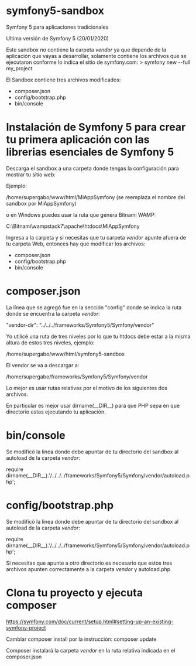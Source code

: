 # symfony5-sandbox
Symfony 5 para aplicaciones tradicionales 

Ultima versión de Symfony 5 (20/01/2020)

Este sandbox no contiene la carpeta *vendor* ya que depende de la aplicación que vayas a desarrollar, solamente contiene los archivos que se ejecutaron conforme lo indica el sitio de symfony.com: > symfony new --full my_project

El Sandbox contiene tres archivos modificados:

* composer.json
* config/bootstrap.php
* bin/console

# Instalación de Symfony 5 para crear tu primera aplicación con las librerias esenciales de Symfony 5 

Descarga el sandbox a una carpeta donde tengas la configuración para mostrar tu sitio web:

Ejemplo: 

/home/supergabo/www/html/MiAppSymfony (se reemplaza el nombre del sandbox por MiAppSymfony)

o en Windows puedes usar la ruta que genera Bitnami WAMP:

C:\Bitnami\wampstack7\apache\htdocs\MiAppSymfony

Ingresa a la carpeta y si necesitas que tu carpeta *vendor* apunte afuera de tu carpeta Web, entonces hay que modificar los archivos:

* composer.json
* config/bootstrap.php
* bin/console

# composer.json

La línea que se agregó fue en la sección "config" donde se indica la ruta donde se encuentra la carpeta *vendor*:

"vendor-dir": "../../../frameworks/Symfony5/Symfony/vendor"

Yo utilicé una ruta de tres niveles por lo que tu htdocs debe estar a la misma altura de estos tres niveles, ejemplo:

/home/supergabo/www/html/symfony5-sandbox

El vendor se va a descargar a:

/home/supergabo/frameworks/Symfony5/Symfony/vendor

Lo mejor es usar rutas relativas por el motivo de los siguientes dos archivos.

En particular es mejor usar dirname(\_\_DIR\_\_) para que PHP sepa en que directorio estas ejecutando tu aplicación.

# bin/console

Se modificó la linea donde debe apuntar de tu directorio del sandbox al autoload de la carpeta *vendor*:

require dirname(\_\_DIR\_\_).'/../../../frameworks/Symfony5/Symfony/vendor/autoload.php';

# config/bootstrap.php

Se modificó la linea donde debe apuntar de tu directorio del sandbox al autoload de la carpeta *vendor*:

require dirname(\_\_DIR\_\_).'/../../../frameworks/Symfony5/Symfony/vendor/autoload.php';

Si necesitas que apunte a otro directorio es necesario que estos tres archivos apunten correctamente a la carpeta *vendor* y autoload.php

# Clona tu proyecto y ejecuta composer

https://symfony.com/doc/current/setup.html#setting-up-an-existing-symfony-project

Cambiar composer install por la instrucción:  composer update

Composer instalará la carpeta *vendor* en la ruta relativa indicada en el composer.json
